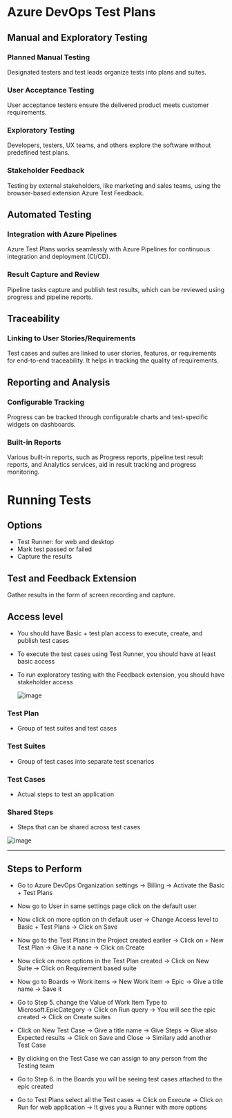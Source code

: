# Azure DevOps Test Plans  
                
## Manual and Exploratory Testing  

### Planned Manual Testing
Designated testers and test leads organize tests into plans and suites.

### User Acceptance Testing
User acceptance testers ensure the delivered product meets customer requirements.

### Exploratory Testing
Developers, testers, UX teams, and others explore the software without predefined test plans.

### Stakeholder Feedback
Testing by external stakeholders, like marketing and sales teams, using the browser-based extension Azure Test Feedback.

## Automated Testing   

### Integration with Azure Pipelines 
Azure Test Plans works seamlessly with Azure Pipelines for continuous integration and deployment (CI/CD).

### Result Capture and Review 
Pipeline tasks capture and publish test results, which can be reviewed using progress and pipeline reports.

## Traceability  

### Linking to User Stories/Requirements
Test cases and suites are linked to user stories, features, or requirements for end-to-end traceability.
It helps in tracking the quality of requirements.

## Reporting and Analysis  

### Configurable Tracking
Progress can be tracked through configurable charts and test-specific widgets on dashboards.

### Built-in Reports
Various built-in reports, such as Progress reports, pipeline test result reports, and Analytics services, aid in result tracking and progress monitoring.

# Running Tests

## Options
- Test Runner: for web and desktop
- Mark test passed or failed
- Capture the results

## Test and Feedback Extension  

Gather results in the form of screen recording and capture.

## Access level 
- You should have Basic + test plan access to execute, create, and publish test cases
- To execute the test cases using Test Runner, you should have at least basic access
- To run exploratory testing with the Feedback extension, you should have stakeholder access

  ![image](https://github.com/piyushsachdeva/AzureDevOps-Zero-to-Hero/assets/40286378/de46dd53-3d44-4208-93e1-2497ed422877)

### Test Plan  

- Group of test suites and test cases

### Test Suites  

- Group of test cases into separate test scenarios

### Test Cases  

- Actual steps to test an application

### Shared Steps  

- Steps that can be shared across test cases

![image](https://github.com/Pavan-1997/Azure_DevOps_Test-Plans/assets/32020205/49fdf875-5707-4d60-9b1a-090ebdc700cd)

---
## Steps to Perform

- Go to Azure DevOps Organization settings -> Billing -> Activate the Basic + Test Plans 

- Now go to User in same settings page click on the default user 

- Now click on more option on th default user -> Change Access level to Basic + Test Plans -> Click on Save

- Now go to the Test Plans in the Project created earlier -> Click on + New Test Plan -> Give it a nane -> Click on Create

- Now click on more options in the Test Plan created -> Click on New Suite -> Click on Requirement based suite

- Now go to Boards -> Work items -> New Work Item -> Epic -> Give a title name -> Save it

- Go to Step 5. change the Value of Work Item Type to Microsoft.EpicCategory -> Click on Run query -> You will see the epic created -> Click on Create suites

- Click on New Test Case -> Give a title name -> Give Steps -> Give also Expected results -> Click on Save and Close -> Similary add another Test Case

- By clicking on the Test Case we can assign to any person from the Testing team

- Go to Step 6. in the Boards you will be seeing test cases attached to the epic created

- Go to Test Plans select all the Test cases -> Click on Execute -> Click on Run for web application -> It gives you a Runner with more options
